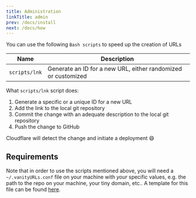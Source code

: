 ```yaml
---
title: Administration
linkTitle: admin
prev: /docs/install
next: /docs/how
---
```


You can use the following `Bash scripts` to speed up the creation of URLs

| Name | Description |
| ---- | ----------- |
| `scripts/lnk` | Generate an ID for a new URL, either randomized or customized |

What `scripts/lnk` script does:

1. Generate a specific or a unique ID for a new URL
2. Add the link to the local git repository
3.  Commit the change with an adequate description to the local git repository
4. Push the change to GitHub

Cloudflare will detect the change and initiate a deployment 😄

## Requirements

Note that in order to use the scripts mentioned above, you will need a
`~/.vanityURLs.conf` file on your machine with *your* specific values,
e.g. the path to the repo on your machine, your tiny domain, etc.. A template for this file can
be found [here](../vanityURLs.conf).
